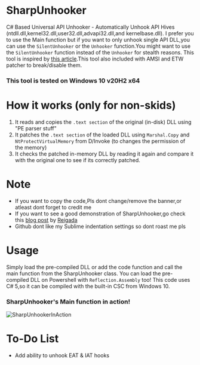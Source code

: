 # SharpUnhooker
C# Based Universal API Unhooker - Automatically Unhook API Hives (ntdll.dll,kernel32.dll,user32.dll,advapi32.dll,and kernelbase.dll).
I prefer you to use the Main function but if you want to only unhook single API DLL,you can use the `SilentUnhooker` or the `Unhooker` function.You might want to use the `SilentUnhooker` function instead of the `Unhooker` for stealth reasons.
This tool is inspired by [this article](https://www.ired.team/offensive-security/defense-evasion/how-to-unhook-a-dll-using-c++).This tool also included with AMSI and ETW patcher to break/disable them.

### This tool is tested on Windows 10 v20H2 x64

# How it works (only for non-skids)
1. It reads and copies the `.text section` of the original (in-disk) DLL using "PE parser stuff"
2. It patches the `.text section` of the loaded DLL using `Marshal.Copy` and `NtProtectVirtualMemory` from D/Invoke (to changes the permission of the memory)
3. It checks the patched in-memory DLL by reading it again and compare it with the original one to see if its correctly patched.

# Note
- If you want to copy the code,Pls dont change/remove the banner,or atleast dont forget to credit me
- If you want to see a good demonstration of SharpUnhooker,go check this [blog post](https://roberreigada.github.io/posts/playing_with_an_edr/) by [Reigada](https://github.com/roberreigada)
- Github dont like my Sublime indentation settings so dont roast me pls

# Usage
Simply load the pre-compiled DLL or add the code function and call the main function from the SharpUnhooker class.
You can load the pre-compiled DLL on Powershell with `Reflection.Assembly` too!
This code uses C# 5,so it can be compiled with the built-in CSC from Windows 10.

### SharpUnhooker's Main function in action!
![SharpUnhookerInAction](https://user-images.githubusercontent.com/41237415/125193982-76facc00-e279-11eb-8af0-357c784f2a69.png)


# To-Do List
- Add ability to unhook EAT & IAT hooks

